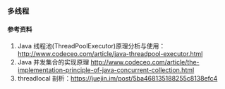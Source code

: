 ### 多线程
#### 参考资料
1. Java 线程池(ThreadPoolExecutor)原理分析与使用：http://www.codeceo.com/article/java-threadpool-executor.html
2. Java 并发集合的实现原理
http://www.codeceo.com/article/the-implementation-principle-of-java-concurrent-collection.html
3. threadlocal 剖析：https://juejin.im/post/5ba468135188255c8138efc4